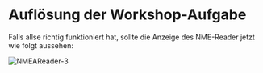 # Auflösung der Workshop-Aufgabe

Falls allse richtig funktioniert hat, sollte die Anzeige des NME-Reader jetzt wie folgt aussehen:

![NMEAReader-3](https://github.com/AK-Homberger/NMEA-Workshop/blob/main/Bilder/NMEAReader-3.png)

